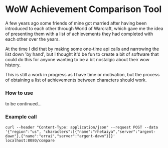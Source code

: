 # WoW Achievement Comparison Tool
A few years ago some friends of mine got married after having been introduced to each other through World of Warcraft, which gave me the idea of presenting them with a list of achievements they had completed with each other over the years.

At the time I did that by making some one-time api calls and narrowing the list down 'by hand', but I thought it'd be fun to create a bit of software that could do this for anyone wanting to be a bit nostalgic about their wow history.

This is still a work in progress as I have time or motivation, but the process of obtaining a list of achievements between characters should work.


### How to use
to be continued...


### Example call
```
curl --header "Content-Type: application/json" --request POST --data '{"region":"us", "characters":[{"name":"rhetaiya","server":"argent-dawn"},{"name":"errai","server":"argent-dawn"}]}' localhost:8080/compare
```
